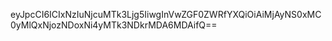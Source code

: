 eyJpcCI6ICIxNzIuNjcuMTk3Ljg5IiwgInVwZGF0ZWRfYXQiOiAiMjAyNS0xMC0yMlQxNjozNDoxNi4yMTk3NDkrMDA6MDAifQ==